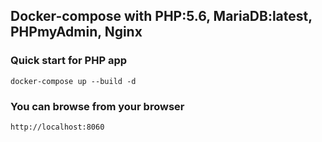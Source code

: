 ## Docker-compose with PHP:5.6, MariaDB:latest, PHPmyAdmin, Nginx

### Quick start for PHP app

`docker-compose up --build -d`

### You can browse from your browser

`http://localhost:8060`
